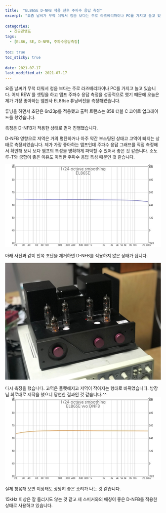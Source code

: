 ```yaml
---
title:  "EL86SE D-NFB 적용 전후 주파수 응답 측정"
excerpt: "요즘 날씨가 무척 더워서 청음 보다는 주로 라즈베리파이나 PC를 가지고 놀고 있습니다. 어제 REW 를 셋팅을 하고 앰프 주파수 응답 측정을 성공적으로 했기 때문에 오늘은 제가 가장 좋아하는 앰만사 EL86se 튜닝버전을 측정해봤습니다."

categories:
  - 진공관앰프
tags:
  - [EL86, SE, D-NFB, 주파수응답측정]

toc: true
toc_sticky: true
 
date: 2021-07-17
last_modified_at: 2021-07-17
---
```

요즘 날씨가 무척 더워서 청음 보다는 주로 라즈베리파이나 PC를 가지고 놀고 있습니다. 어제 REW 를 셋팅을 하고 앰프 주파수 응답 측정을 성공적으로 했기 때문에 오늘은 제가 가장 좋아하는 앰만사 EL86se 튜닝버전을 측정해봤습니다.

튜닝을 하면서 초단은 6n23p를 적용했고 출력 트랜스는 858 더블 C 코어로 업그래이드를 했었습니다. 

측정은 D-NFB가 적용한 상태로 먼저 진행했습니다.

D-NFB 영향으로 저역은 거의 평탄하거나 아주 약간 부스팅된 상태고 고역이 빠지는 상태로 측정되었습니다. 제가 가장 좋아하는 앰프인데 주파수 응답 그래프를 직접 측정해서 확인해 보니 보다 앰프의 특성을 명확하게 파악할 수 있어서 좋은 것 같습니다. 소노루-T와 궁합이 좋은 이유도 이러한 주파수 응답 특성 때문인 것 같습니다. 

![EL86SE FR (D-NFB)](/assets/images/EL86SE_FR-01.jpg)

아래 사진과 같이 안쪽 초단을 제거하면 D-NFB를 적용하지 않은 상태가 됩니다.

![EL86SE](/assets/images/EL86SE_FR-02.jpg)

다시 측정을 했습니다. 고역은 플랫해지고 저역이 작아지는 형태로 바뀌었습니다. 방장님 회로대로 제작을 했으니 당연한 결과인 것 같습니다.^^ 
![EL86SE FR](/assets/images/EL86SE_FR-03.jpg)

실제 청음해 보면 이상태도 상당히 좋은 소리가 나는 것 같습니다. 

15kHz 이상은 잘 들리지도 않는 것 같고 제 스피커와의 매칭이 좋은  D-NFB를 적용한 상태로 사용하고 있습니다.
